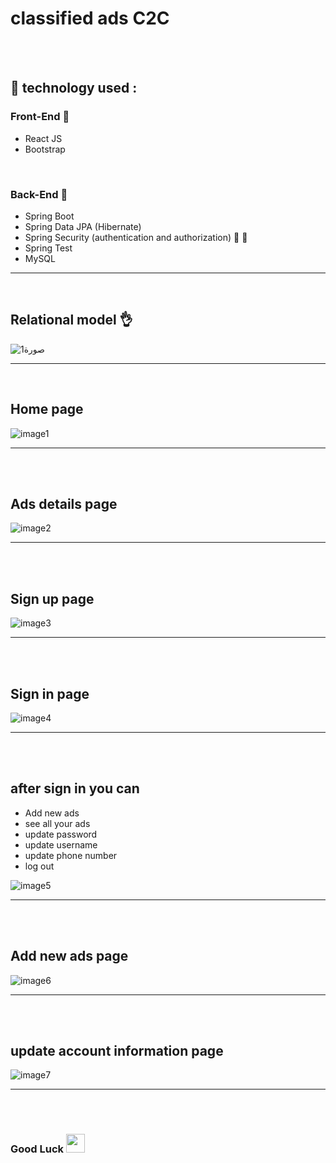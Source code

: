 # classified ads C2C

<br> <br>

## :toolbox: technology used : 

### Front-End :star_struck:
* React JS  
* Bootstrap 

<br>

### Back-End :star_struck:
* Spring Boot 
* Spring Data JPA (Hibernate)
* Spring Security (authentication and authorization) 	:closed_lock_with_key: :ghost:
* Spring Test 
* MySQL

---

<br>

## Relational model :ok_hand:

![صورة1](https://user-images.githubusercontent.com/70335592/147599030-ae014ce6-da75-491b-a8bb-e255cf04ce4f.png)

---

<br>

## Home page
![image1](https://user-images.githubusercontent.com/70335592/194177400-2a96bb8c-6abd-45d0-b989-9ce2cd0c2ee9.png)

---

<br><br>

## Ads details page



![image2](https://user-images.githubusercontent.com/70335592/194177409-40b6db0a-be7c-4671-9cf5-84736b7f31c5.png)

---
<br><br>

## Sign up page

![image3](https://user-images.githubusercontent.com/70335592/194177413-a20f4bf0-8bb1-4bd9-b148-c2c389ef4ca1.png)

---
<br><br>

## Sign in page

![image4](https://user-images.githubusercontent.com/70335592/194177421-efa678e9-9fb0-45a7-bd6b-a40a25db9412.png)

---
<br><br>

## after sign in you can  

* Add new ads 
* see all your ads
* update password
* update username
* update phone number
* log out

![image5](https://user-images.githubusercontent.com/70335592/194177424-d907367c-73f2-4eaa-b2fc-4f819ae3de6d.png)

---
<br><br>

## Add new ads page

![image6](https://user-images.githubusercontent.com/70335592/194177427-9f07835b-6466-4eb3-85f7-f3376ebe75fb.png)

---
<br><br>

## update account information page

![image7](https://user-images.githubusercontent.com/70335592/194177435-37dbcd8a-b01c-46ec-a597-9352a0895e32.png)


---

<br><br>

### Good Luck <img src="https://media.giphy.com/media/hvRJCLFzcasrR4ia7z/giphy.gif" width="30px"> 

